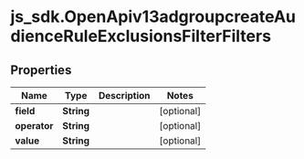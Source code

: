 # js_sdk.OpenApiv13adgroupcreateAudienceRuleExclusionsFilterFilters

## Properties
Name | Type | Description | Notes
------------ | ------------- | ------------- | -------------
**field** | **String** |  | [optional] 
**operator** | **String** |  | [optional] 
**value** | **String** |  | [optional] 

